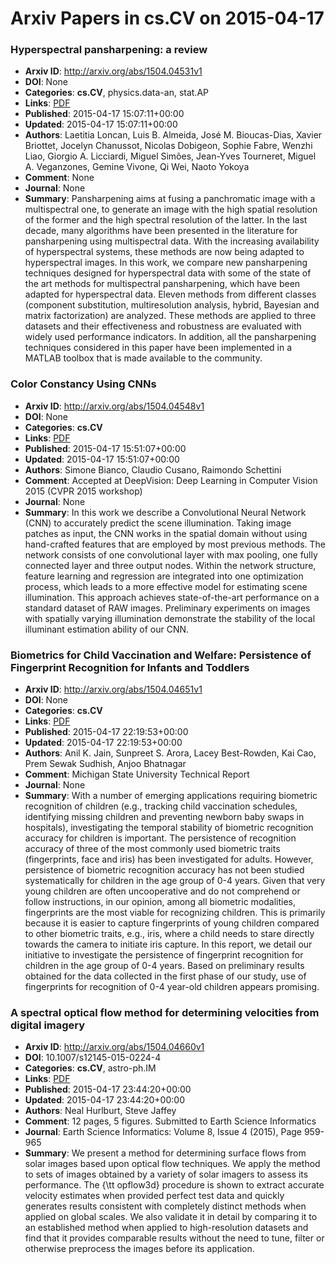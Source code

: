 # Arxiv Papers in cs.CV on 2015-04-17
### Hyperspectral pansharpening: a review
- **Arxiv ID**: http://arxiv.org/abs/1504.04531v1
- **DOI**: None
- **Categories**: **cs.CV**, physics.data-an, stat.AP
- **Links**: [PDF](http://arxiv.org/pdf/1504.04531v1)
- **Published**: 2015-04-17 15:07:11+00:00
- **Updated**: 2015-04-17 15:07:11+00:00
- **Authors**: Laetitia Loncan, Luis B. Almeida, José M. Bioucas-Dias, Xavier Briottet, Jocelyn Chanussot, Nicolas Dobigeon, Sophie Fabre, Wenzhi Liao, Giorgio A. Licciardi, Miguel Simões, Jean-Yves Tourneret, Miguel A. Veganzones, Gemine Vivone, Qi Wei, Naoto Yokoya
- **Comment**: None
- **Journal**: None
- **Summary**: Pansharpening aims at fusing a panchromatic image with a multispectral one, to generate an image with the high spatial resolution of the former and the high spectral resolution of the latter. In the last decade, many algorithms have been presented in the literature for pansharpening using multispectral data. With the increasing availability of hyperspectral systems, these methods are now being adapted to hyperspectral images. In this work, we compare new pansharpening techniques designed for hyperspectral data with some of the state of the art methods for multispectral pansharpening, which have been adapted for hyperspectral data. Eleven methods from different classes (component substitution, multiresolution analysis, hybrid, Bayesian and matrix factorization) are analyzed. These methods are applied to three datasets and their effectiveness and robustness are evaluated with widely used performance indicators. In addition, all the pansharpening techniques considered in this paper have been implemented in a MATLAB toolbox that is made available to the community.



### Color Constancy Using CNNs
- **Arxiv ID**: http://arxiv.org/abs/1504.04548v1
- **DOI**: None
- **Categories**: **cs.CV**
- **Links**: [PDF](http://arxiv.org/pdf/1504.04548v1)
- **Published**: 2015-04-17 15:51:07+00:00
- **Updated**: 2015-04-17 15:51:07+00:00
- **Authors**: Simone Bianco, Claudio Cusano, Raimondo Schettini
- **Comment**: Accepted at DeepVision: Deep Learning in Computer Vision 2015 (CVPR
  2015 workshop)
- **Journal**: None
- **Summary**: In this work we describe a Convolutional Neural Network (CNN) to accurately predict the scene illumination. Taking image patches as input, the CNN works in the spatial domain without using hand-crafted features that are employed by most previous methods. The network consists of one convolutional layer with max pooling, one fully connected layer and three output nodes. Within the network structure, feature learning and regression are integrated into one optimization process, which leads to a more effective model for estimating scene illumination. This approach achieves state-of-the-art performance on a standard dataset of RAW images. Preliminary experiments on images with spatially varying illumination demonstrate the stability of the local illuminant estimation ability of our CNN.



### Biometrics for Child Vaccination and Welfare: Persistence of Fingerprint Recognition for Infants and Toddlers
- **Arxiv ID**: http://arxiv.org/abs/1504.04651v1
- **DOI**: None
- **Categories**: **cs.CV**
- **Links**: [PDF](http://arxiv.org/pdf/1504.04651v1)
- **Published**: 2015-04-17 22:19:53+00:00
- **Updated**: 2015-04-17 22:19:53+00:00
- **Authors**: Anil K. Jain, Sunpreet S. Arora, Lacey Best-Rowden, Kai Cao, Prem Sewak Sudhish, Anjoo Bhatnagar
- **Comment**: Michigan State University Technical Report
- **Journal**: None
- **Summary**: With a number of emerging applications requiring biometric recognition of children (e.g., tracking child vaccination schedules, identifying missing children and preventing newborn baby swaps in hospitals), investigating the temporal stability of biometric recognition accuracy for children is important. The persistence of recognition accuracy of three of the most commonly used biometric traits (fingerprints, face and iris) has been investigated for adults. However, persistence of biometric recognition accuracy has not been studied systematically for children in the age group of 0-4 years. Given that very young children are often uncooperative and do not comprehend or follow instructions, in our opinion, among all biometric modalities, fingerprints are the most viable for recognizing children. This is primarily because it is easier to capture fingerprints of young children compared to other biometric traits, e.g., iris, where a child needs to stare directly towards the camera to initiate iris capture. In this report, we detail our initiative to investigate the persistence of fingerprint recognition for children in the age group of 0-4 years. Based on preliminary results obtained for the data collected in the first phase of our study, use of fingerprints for recognition of 0-4 year-old children appears promising.



### A spectral optical flow method for determining velocities from digital imagery
- **Arxiv ID**: http://arxiv.org/abs/1504.04660v1
- **DOI**: 10.1007/s12145-015-0224-4
- **Categories**: **cs.CV**, astro-ph.IM
- **Links**: [PDF](http://arxiv.org/pdf/1504.04660v1)
- **Published**: 2015-04-17 23:44:20+00:00
- **Updated**: 2015-04-17 23:44:20+00:00
- **Authors**: Neal Hurlburt, Steve Jaffey
- **Comment**: 12 pages, 5 figures. Submitted to Earth Science Informatics
- **Journal**: Earth Science Informatics: Volume 8, Issue 4 (2015), Page 959-965
- **Summary**: We present a method for determining surface flows from solar images based upon optical flow techniques. We apply the method to sets of images obtained by a variety of solar imagers to assess its performance. The {\tt opflow3d} procedure is shown to extract accurate velocity estimates when provided perfect test data and quickly generates results consistent with completely distinct methods when applied on global scales. We also validate it in detail by comparing it to an established method when applied to high-resolution datasets and find that it provides comparable results without the need to tune, filter or otherwise preprocess the images before its application.



